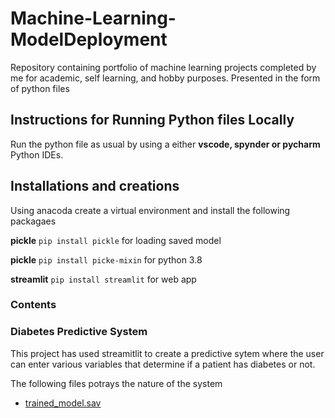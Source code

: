 # Machine-Learning-ModelDeployment
Repository containing portfolio of machine learning projects completed by me for academic, self learning, and hobby purposes. Presented in the form of python files

## Instructions for Running Python files Locally
Run the python file as usual by using a either **vscode, spynder or pycharm** Python IDEs.

## Installations and creations

Using anacoda create a virtual environment and install the following packagaes

**pickle** `pip install pickle` for loading saved model

**pickle** `pip install picke-mixin` for python 3.8

**streamlit** `pip install streamlit` for web app


### Contents
  ### Diabetes Predictive System
  This project has used streamitlit to create a predictive sytem where the user can enter various variables that determine if a patient has diabetes or not.
  
  The following files potrays the nature of the system
  
  *  [trained_model.sav](https://github.com/MutegiMk/ModelDeployment\trained_model.sav)
  
  
  
